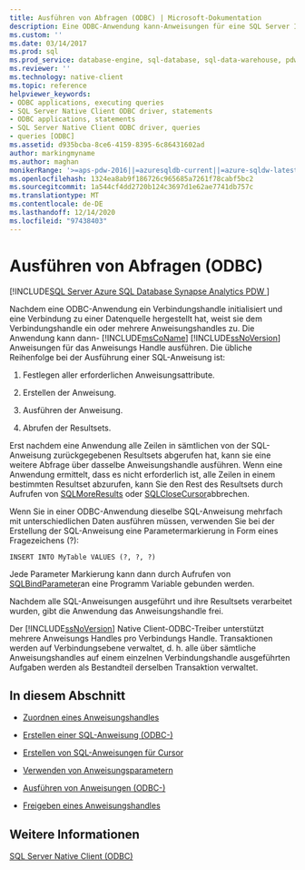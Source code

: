 ```yaml
---
title: Ausführen von Abfragen (ODBC) | Microsoft-Dokumentation
description: Eine ODBC-Anwendung kann-Anweisungen für eine SQL Server Instanz ausführen, indem ein Verbindungs Handle initialisiert und eine Verbindung mit einer Datenquelle hergestellt wird.
ms.custom: ''
ms.date: 03/14/2017
ms.prod: sql
ms.prod_service: database-engine, sql-database, sql-data-warehouse, pdw
ms.reviewer: ''
ms.technology: native-client
ms.topic: reference
helpviewer_keywords:
- ODBC applications, executing queries
- SQL Server Native Client ODBC driver, statements
- ODBC applications, statements
- SQL Server Native Client ODBC driver, queries
- queries [ODBC]
ms.assetid: d935bcba-8ce6-4159-8395-6c86431602ad
author: markingmyname
ms.author: maghan
monikerRange: '>=aps-pdw-2016||=azuresqldb-current||=azure-sqldw-latest||>=sql-server-2016||>=sql-server-linux-2017||=azuresqldb-mi-current'
ms.openlocfilehash: 1324ea8ab9f186726c965685a7261f78cabf5bc2
ms.sourcegitcommit: 1a544cf4dd2720b124c3697d1e62ae7741db757c
ms.translationtype: MT
ms.contentlocale: de-DE
ms.lasthandoff: 12/14/2020
ms.locfileid: "97438403"
---
```

# <a name="executing-queries-odbc"></a>Ausführen von Abfragen (ODBC)
[!INCLUDE[SQL Server Azure SQL Database Synapse Analytics PDW ](../../includes/applies-to-version/sql-asdb-asdbmi-asa-pdw.md)]

  Nachdem eine ODBC-Anwendung ein Verbindungshandle initialisiert und eine Verbindung zu einer Datenquelle hergestellt hat, weist sie dem Verbindungshandle ein oder mehrere Anweisungshandles zu. Die Anwendung kann dann- [!INCLUDE[msCoName](../../includes/msconame-md.md)] [!INCLUDE[ssNoVersion](../../includes/ssnoversion-md.md)] Anweisungen für das Anweisungs Handle ausführen. Die übliche Reihenfolge bei der Ausführung einer SQL-Anweisung ist:  
  
1.  Festlegen aller erforderlichen Anweisungsattribute.  
  
2.  Erstellen der Anweisung.  
  
3.  Ausführen der Anweisung.  
  
4.  Abrufen der Resultsets.  
  
 Erst nachdem eine Anwendung alle Zeilen in sämtlichen von der SQL-Anweisung zurückgegebenen Resultsets abgerufen hat, kann sie eine weitere Abfrage über dasselbe Anweisungshandle ausführen. Wenn eine Anwendung ermittelt, dass es nicht erforderlich ist, alle Zeilen in einem bestimmten Resultset abzurufen, kann Sie den Rest des Resultsets durch Aufrufen von [SQLMoreResults](../../relational-databases/native-client-odbc-api/sqlmoreresults.md) oder [SQLCloseCursor](../../relational-databases/native-client-odbc-api/sqlclosecursor.md)abbrechen.  
  
 Wenn Sie in einer ODBC-Anwendung dieselbe SQL-Anweisung mehrfach mit unterschiedlichen Daten ausführen müssen, verwenden Sie bei der Erstellung der SQL-Anweisung eine Parametermarkierung in Form eines Fragezeichens (?):  
  
```  
INSERT INTO MyTable VALUES (?, ?, ?)  
```  
  
 Jede Parameter Markierung kann dann durch Aufrufen von [SQLBindParameter](../../relational-databases/native-client-odbc-api/sqlbindparameter.md)an eine Programm Variable gebunden werden.  
  
 Nachdem alle SQL-Anweisungen ausgeführt und ihre Resultsets verarbeitet wurden, gibt die Anwendung das Anweisungshandle frei.  
  
 Der [!INCLUDE[ssNoVersion](../../includes/ssnoversion-md.md)] Native Client-ODBC-Treiber unterstützt mehrere Anweisungs Handles pro Verbindungs Handle. Transaktionen werden auf Verbindungsebene verwaltet, d. h. alle über sämtliche Anweisungshandles auf einem einzelnen Verbindungshandle ausgeführten Aufgaben werden als Bestandteil derselben Transaktion verwaltet.  
  
## <a name="in-this-section"></a>In diesem Abschnitt  
  
-   [Zuordnen eines Anweisungshandles](../../relational-databases/native-client-odbc-queries/allocating-a-statement-handle.md)  
  
-   [Erstellen einer SQL-Anweisung &#40;ODBC-&#41;](../../relational-databases/native-client-odbc-queries/constructing-an-sql-statement-odbc.md)  
  
-   [Erstellen von SQL-Anweisungen für Cursor](../../relational-databases/native-client-odbc-queries/constructing-sql-statements-for-cursors.md)  
  
-   [Verwenden von Anweisungsparametern](../../relational-databases/native-client-odbc-queries/using-statement-parameters.md)  
  
-   [Ausführen von Anweisungen &#40;ODBC-&#41;](../../relational-databases/native-client-odbc-queries/executing-statements/executing-statements-odbc.md)  
  
-   [Freigeben eines Anweisungshandles](../../relational-databases/native-client-odbc-queries/freeing-a-statement-handle.md)  
  
## <a name="see-also"></a>Weitere Informationen  
 [SQL Server Native Client &#40;ODBC&#41;](../../relational-databases/native-client/odbc/sql-server-native-client-odbc.md)  
  
  
